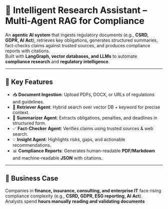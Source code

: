 # 📑 Intelligent Research Assistant – Multi-Agent RAG for Compliance  

An **agentic AI system** that ingests regulatory documents (e.g., **CSRD, GDPR, AI Act**), retrieves key obligations, generates structured summaries, fact-checks claims against trusted sources, and produces compliance reports with citations.  
Built with **LangGraph, vector databases, and LLMs** to automate **compliance research** and **regulatory intelligence**.  

---

## 🚀 Key Features  

- 📥 **Document Ingestion**: Upload PDFs, DOCX, or URLs of regulations and guidelines.  
- 🔎 **Retriever Agent**: Hybrid search over vector DB + keyword for precise context.  
- 📝 **Summarizer Agent**: Extracts obligations, penalties, and deadlines in structured form.  
- ✅ **Fact-Checker Agent**: Verifies claims using trusted sources & web search.  
- 💡 **Insight Agent**: Highlights risks, gaps, and actionable recommendations. 
- 📊 **Compliance Reports**: Generates human-readable **PDF/Markdown** and machine-readable **JSON** with citations.  

---
## 🎯 Business Case  

Companies in **finance, insurance, consulting, and enterprise IT** face rising compliance complexity (e.g., **CSRD, GDPR, ESG reporting, AI Act**).  
Analysts spend **hours manually reading and validating documents**